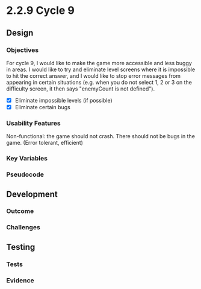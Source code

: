 # 2.2.9 Cycle 9

## Design

### Objectives

For cycle 9, I would like to make the game more accessible and less buggy in areas. I would like to try and eliminate level screens where it is impossible to hit the correct answer, and I would like to stop error messages from appearing in certain situations (e.g. when you do not select 1, 2 or 3 on the difficulty screen, it then says "enemyCount is not defined").

* [x] Eliminate impossible levels (if possible)
* [x] Eliminate certain bugs

### Usability Features

Non-functional: the game should not crash. There should not be bugs in the game. (Error tolerant, efficient)

### Key Variables

### Pseudocode

## Development

### Outcome

### Challenges

## Testing

### Tests

### Evidence
